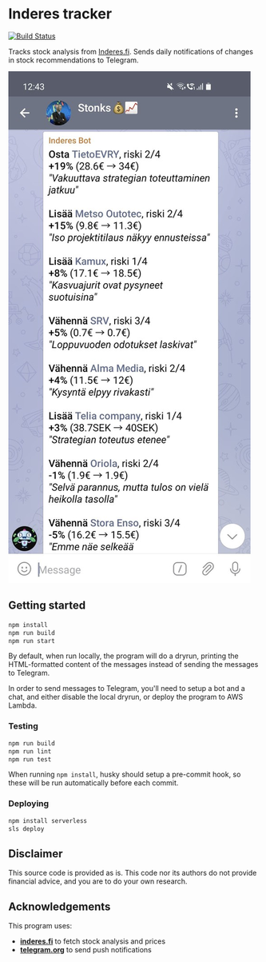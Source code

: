 
# Inderes tracker

[![Build Status](https://travis-ci.com/Vilsepi/inderes-tracker.svg?branch=main)](https://travis-ci.com/Vilsepi/inderes-tracker)

Tracks stock analysis from [Inderes.fi](https://www.inderes.fi). Sends daily notifications of changes in stock recommendations to Telegram.

![Screenshot](screenshot.jpg)

## Getting started

    npm install
    npm run build
    npm run start

By default, when run locally, the program will do a dryrun, printing the HTML-formatted content of the messages instead of sending the messages to Telegram.

In order to send messages to Telegram, you'll need to setup a bot and a chat, and either disable the local dryrun, or deploy the program to AWS Lambda.

### Testing

    npm run build
    npm run lint
    npm run test

When running `npm install`, husky should setup a pre-commit hook, so these will be run automatically before each commit.

### Deploying

    npm install serverless
    sls deploy

## Disclaimer

This source code is provided as is. This code nor its authors do not provide financial advice, and you are to do your own research.

## Acknowledgements

This program uses:

- [**inderes.fi**](https://www.inderes.fi/fi) to fetch stock analysis and prices
- [**telegram.org**](https://telegram.org/) to send push notifications
